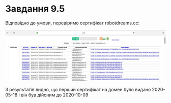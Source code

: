 # Завдання 9.5

Відповідно до умови, перевіримо сертифікат robotdreams.cc:

![](image.jpeg)

З результатів видно, що перший сертифікат на домен було видано 2020-05-18 і він був дійсним до 2020-10-09	